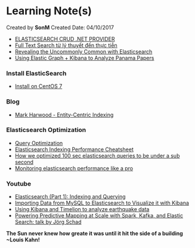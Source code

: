 # Learning Note(s)

Created by **SonM** 
Created Date: 04/10/2017


* [ELASTICSEARCH CRUD .NET PROVIDER](https://damienbod.com/2014/09/22/elasticsearch-crud-net-provider/)
* [Full Text Search từ lý thuyết đến thực tiễn](http://ktmt.github.io/blog/2014/05/09/full-text-search-tu-ly-thuyet-den-thuc-tien-phan-cuoi/)
* [Revealing the Uncommonly Common with Elasticsearch](https://www.infoq.com/presentations/elasticsearch-revealing-uncommonly-common)
* [Using Elastic Graph + Kibana to Analyze Panama Papers](https://www.elastic.co/blog/using-elastic-graph-and-kibana-to-analyze-panama-papers)

### Install ElasticSearch
* [Install on CentOS 7](https://www.digitalocean.com/community/tutorials/how-to-install-and-configure-elasticsearch-on-centos-7)

### Blog
* [Mark Harwood - Entity-Centric Indexing](https://www.elastic.co/videos/entity-centric-indexing-mark-harwood)

### Elasticsearch Optimization
* [Query Optimization](https://speakerdeck.com/polyfractal/elasticsearch-query-optimization)
* [Elasticsearch Indexing Performance Cheatsheet](https://blog.codecentric.de/en/2014/05/elasticsearch-indexing-performance-cheatsheet/)
* [How we optimized 100 sec elasticsearch queries to be under a sub second](https://abhishek376.wordpress.com/2014/11/24/how-we-optimized-100-sec-elasticsearch-queries-to-be-under-a-sub-second/)
* [Monitoring elasticsearch performance like a pro](https://www.loggly.com/blog/how-to-monitor-elasticsearch-performance-like-a-pro-logfooding-part-1/)

### Youtube
* [Elasticsearch (Part 1): Indexing and Querying](https://www.youtube.com/watch?v=lWKEphKIG8U)
* [Importing Data from MySQL to Elasticsearch to Visualize it with Kibana](https://www.youtube.com/watch?v=uevWf-Wjahw)
* [Using Kibana and Timelion to analyze earthquake data](https://www.youtube.com/watch?v=cfTehOJScL4)
* [Powering Predictive Mapping at Scale with Spark, Kafka, and Elastic Search: talk by Jörg Schad](https://www.youtube.com/watch?v=tiottLbSEmU)

**The Sun never knew how greate it was until it hit the side of a building**
**~Louis Kahn!**
